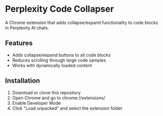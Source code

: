 # Perplexity Code Collapser

A Chrome extension that adds collapse/expand functionality to code blocks in Perplexity AI chats.

## Features
- Adds collapse/expand buttons to all code blocks
- Reduces scrolling through large code samples
- Works with dynamically loaded content

## Installation
1. Download or clone this repository
2. Open Chrome and go to chrome://extensions/
3. Enable Developer Mode
4. Click "Load unpacked" and select the extension folder
